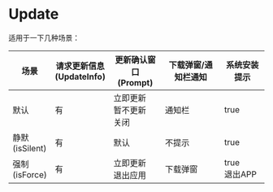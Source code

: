 # Update
适用于一下几种场景：

|场景         | 请求更新信息<br>(UpdateInfo)| 更新确认窗口<br>(Prompt)|下载弹窗/通知栏通知|系统安装提示     |
|------|---------|--------|--------|--------| 
| 默认          |有|立即更新<br>暂不更新<br>关闭|通知栏|true |
| 静默<br>(isSilent)|有|默认|不提示|true|
| 强制<br>(isForce) |有|立即更新<br>退出应用|下载弹窗|true<br>退出APP|








